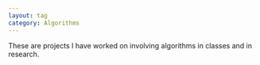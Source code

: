```yaml
---
layout: tag
category: Algorithms
---
```

These are projects I have worked on involving algorithms in classes and in research.